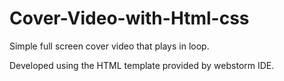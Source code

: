 # Cover-Video-with-Html-css

Simple full screen cover video that plays in loop.

Developed using the HTML template provided by webstorm IDE.

 
